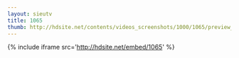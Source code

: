 ```yaml
---
layout: sieutv
title: 1065
thumb: http://hdsite.net/contents/videos_screenshots/1000/1065/preview_360p.mp4.jpg
---
```

{% include iframe src='http://hdsite.net/embed/1065' %}
 
